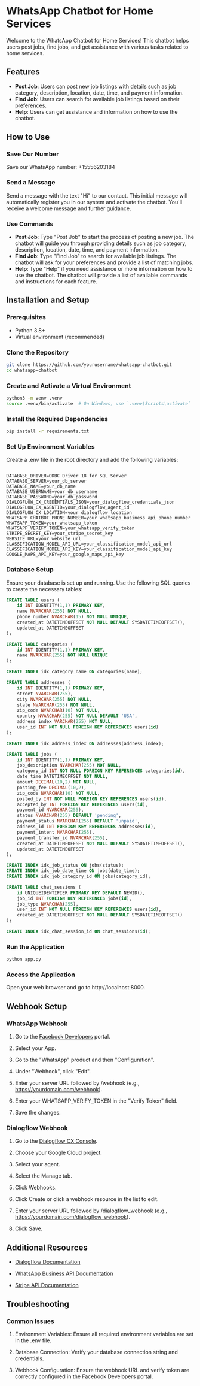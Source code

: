 # WhatsApp Chatbot for Home Services

Welcome to the WhatsApp Chatbot for Home Services! This chatbot helps users post jobs, find jobs, and get assistance with various tasks related to home services.

## Features

- **Post Job**: Users can post new job listings with details such as job category, description, location, date, time, and payment information.
- **Find Job**: Users can search for available job listings based on their preferences.
- **Help**: Users can get assistance and information on how to use the chatbot.

## How to Use

### Save Our Number

Save our WhatsApp number: +15556203184

### Send a Message

Send a message with the text "Hi" to our contact. This initial message will automatically register you in our system and activate the chatbot. You'll receive a welcome message and further guidance.

### Use Commands

- **Post Job**: Type "Post Job" to start the process of posting a new job. The chatbot will guide you through providing details such as job category, description, location, date, time, and payment information.
- **Find Job**: Type "Find Job" to search for available job listings. The chatbot will ask for your preferences and provide a list of matching jobs.
- **Help**: Type "Help" if you need assistance or more information on how to use the chatbot. The chatbot will provide a list of available commands and instructions for each feature.

## Installation and Setup

### Prerequisites

- Python 3.8+
- Virtual environment (recommended)

### Clone the Repository

```bash
git clone https://github.com/yourusername/whatsapp-chatbot.git
cd whatsapp-chatbot
```

### Create and Activate a Virtual Environment
```bash
python3 -m venv .venv
source .venv/bin/activate  # On Windows, use `.venv\Scripts\activate`
```

### Install the Required Dependencies
```bash
pip install -r requirements.txt
```

### Set Up Environment Variables
Create a .env file in the root directory and add the following variables:
```

DATABASE_DRIVER=ODBC Driver 18 for SQL Server
DATABASE_SERVER=your_db_server
DATABASE_NAME=your_db_name
DATABASE_USERNAME=your_db_username
DATABASE_PASSWORD=your_db_password
DIALOGFLOW_CX_CREDENTIALS_JSON=your_dialogflow_credentials_json
DIALOGFLOW_CX_AGENTID=your_dialogflow_agent_id
DIALOGFLOW_CX_LOCATION=your_dialogflow_location
WHATSAPP_CHATBOT_PHONE_NUMBER=your_whatsapp_business_api_phone_number
WHATSAPP_TOKEN=your_whatsapp_token
WHATSAPP_VERIFY_TOKEN=your_whatsapp_verify_token
STRIPE_SECRET_KEY=your_stripe_secret_key
WEBSITE_URL=your_website_url
CLASSIFICATION_MODEL_API_URL=your_classification_model_api_url
CLASSIFICATION_MODEL_API_KEY=your_classification_model_api_key
GOOGLE_MAPS_API_KEY=your_google_maps_api_key
```

### Database Setup
Ensure your database is set up and running. Use the following SQL queries to create the necessary tables:
```sql
CREATE TABLE users (
    id INT IDENTITY(1,1) PRIMARY KEY,
    name NVARCHAR(255) NOT NULL,
    phone_number NVARCHAR(15) NOT NULL UNIQUE,
    created_at DATETIMEOFFSET NOT NULL DEFAULT SYSDATETIMEOFFSET(),
    updated_at DATETIMEOFFSET
);

CREATE TABLE categories (
    id INT IDENTITY(1,1) PRIMARY KEY,
    name NVARCHAR(255) NOT NULL UNIQUE
);

CREATE INDEX idx_category_name ON categories(name);

CREATE TABLE addresses (
    id INT IDENTITY(1,1) PRIMARY KEY,
    street NVARCHAR(255),
    city NVARCHAR(255) NOT NULL,
    state NVARCHAR(255) NOT NULL,
    zip_code NVARCHAR(10) NOT NULL,
    country NVARCHAR(255) NOT NULL DEFAULT 'USA',
    address_index VARCHAR(255) NOT NULL,
    user_id INT NOT NULL FOREIGN KEY REFERENCES users(id)
);

CREATE INDEX idx_address_index ON addresses(address_index);

CREATE TABLE jobs (
    id INT IDENTITY(1,1) PRIMARY KEY,
    job_description NVARCHAR(255) NOT NULL,
    category_id INT NOT NULL FOREIGN KEY REFERENCES categories(id),
    date_time DATETIMEOFFSET NOT NULL,
    amount DECIMAL(10,2) NOT NULL,
    posting_fee DECIMAL(10,2),
    zip_code NVARCHAR(10) NOT NULL,
    posted_by INT NOT NULL FOREIGN KEY REFERENCES users(id),
    accepted_by INT FOREIGN KEY REFERENCES users(id),
    payment_id NVARCHAR(255),
    status NVARCHAR(255) DEFAULT 'pending',
    payment_status NVARCHAR(255) DEFAULT 'unpaid',
    address_id INT FOREIGN KEY REFERENCES addresses(id),
    payment_intent NVARCHAR(255),
    payment_transfer_id NVARCHAR(255),
    created_at DATETIMEOFFSET NOT NULL DEFAULT SYSDATETIMEOFFSET(),
    updated_at DATETIMEOFFSET
);

CREATE INDEX idx_job_status ON jobs(status);
CREATE INDEX idx_job_date_time ON jobs(date_time);
CREATE INDEX idx_job_category_id ON jobs(category_id);

CREATE TABLE chat_sessions (
    id UNIQUEIDENTIFIER PRIMARY KEY DEFAULT NEWID(),
    job_id INT FOREIGN KEY REFERENCES jobs(id),
    job_type NVARCHAR(255),
    user_id INT NOT NULL FOREIGN KEY REFERENCES users(id),
    created_at DATETIMEOFFSET NOT NULL DEFAULT SYSDATETIMEOFFSET()
);

CREATE INDEX idx_chat_session_id ON chat_sessions(id);
```

### Run the Application
```bash
python app.py
```

### Access the Application
Open your web browser and go to http://localhost:8000.

## Webhook Setup

### WhatsApp Webhook

1. Go to the [Facebook Developers](https://developers.facebook.com/) portal.

2. Select your App.

3. Go to the "WhatsApp" product and then "Configuration".

4. Under "Webhook", click "Edit".

5. Enter your server URL followed by /webhook (e.g., https://yourdomain.com/webhook).

6. Enter your WHATSAPP_VERIFY_TOKEN in the "Verify Token" field.

7. Save the changes.

### Dialogflow Webhook

1. Go to the [Dialogflow CX Console](https://dialogflow.cloud.google.com/cx).

2. Choose your Google Cloud project.

3. Select your agent.

4. Select the Manage tab.

5. Click Webhooks.

6. Click Create or click a webhook resource in the list to edit.

7. Enter your server URL followed by /dialogflow_webhook (e.g., https://yourdomain.com/dialogflow_webhook).

8. Click Save.

## Additional Resources

* [Dialogflow Documentation](https://cloud.google.com/dialogflow/cx/docs)

* [WhatsApp Business API Documentation](https://developers.facebook.com/docs/whatsapp)

* [Stripe API Documentation](https://stripe.com/docs/api)

## Troubleshooting

### Common Issues
1. Environment Variables: Ensure all required environment variables are set in the .env file.

2. Database Connection: Verify your database connection string and credentials.

3. Webhook Configuration: Ensure the webhook URL and verify token are correctly configured in the Facebook Developers portal.